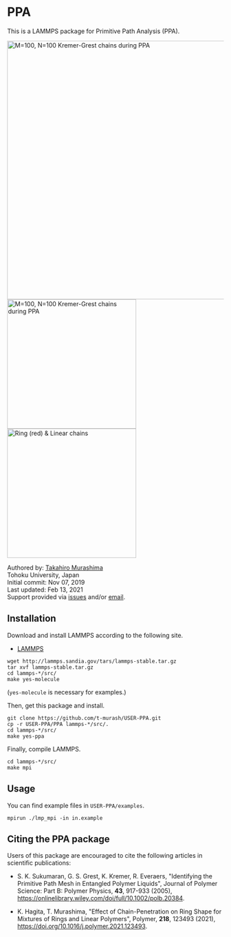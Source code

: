 # PPA

This is a LAMMPS package for Primitive Path Analysis (PPA).

<img src="https://github.com/t-murash/USER-PPA/blob/master/img/ppa.png" title="M=100, N=100 Kremer-Grest chains during PPA" width=600/>

<img src="https://github.com/t-murash/USER-PPA/blob/master/img/ppa.gif" title="M=100, N=100 Kremer-Grest chains during PPA" width=300/>

<img src="https://github.com/t-murash/USER-PPA/blob/master/img/ppa-ring-line.gif" title="Ring (red) & Linear chains" width=300/>

Authored by:
[Takahiro Murashima](https://github.com/t-murash)<br>
Tohoku University, Japan<br>
Initial commit: Nov 07, 2019<br>
Last updated: Feb 13, 2021<br>
Support provided via [issues](https://github.com/t-murash/USER-PPA/issues) and/or [email](mailto:murasima@cmpt.phys.tohoku.ac.jp).


## Installation

Download and install LAMMPS according to the following site.

* [LAMMPS](https://lammps.sandia.gov/)

```
wget http://lammps.sandia.gov/tars/lammps-stable.tar.gz
tar xvf lammps-stable.tar.gz
cd lammps-*/src/
make yes-molecule
```
(`yes-molecule` is necessary for examples.)

Then, get this package and install.

```
git clone https://github.com/t-murash/USER-PPA.git
cp -r USER-PPA/PPA lammps-*/src/.
cd lammps-*/src/
make yes-ppa
```

Finally, compile LAMMPS.

```
cd lammps-*/src/
make mpi
```

## Usage
You can find example files in `USER-PPA/examples`.
```
mpirun ./lmp_mpi -in in.example
```

## Citing the PPA package

Users of this package are encouraged to cite the following articles in scientific publications:

* S. K. Sukumaran, G. S. Grest, K. Kremer, R. Everaers, "Identifying the Primitive Path Mesh in Entangled Polymer Liquids", Journal of Polymer Science: Part B: Polymer Physics, **43**, 917-933 (2005), https://onlinelibrary.wiley.com/doi/full/10.1002/polb.20384.

* K. Hagita, T. Murashima, "Effect of Chain-Penetration on Ring Shape for Mixtures of Rings and Linear Polymers", Polymer, **218**, 123493 (2021), https://doi.org/10.1016/j.polymer.2021.123493.